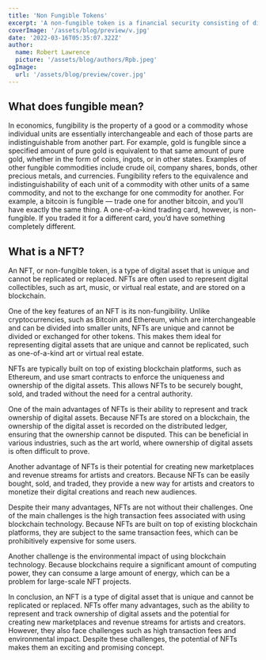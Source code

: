 ```yaml
---
title: 'Non Fungible Tokens'
excerpt: 'A non-fungible token is a financial security consisting of digital data stored in a blockchain, a form of distributed ledger. The ownership of an NFT is recorded in the blockchain, and can be transferred by the owner, allowing NFTs to be sold and traded....'
coverImage: '/assets/blog/preview/v.jpg'
date: '2022-03-16T05:35:07.322Z'
author:
  name: Robert Lawrence
  picture: '/assets/blog/authors/Rpb.jpeg'
ogImage:
  url: '/assets/blog/preview/cover.jpg'
---
```

## What does fungible mean?

In economics, fungibility is the property of a good or a commodity whose individual units are essentially interchangeable and each of those parts are indistinguishable from another part. For example, gold is fungible since a specified amount of pure gold is equivalent to that same amount of pure gold, whether in the form of coins, ingots, or in other states. Examples of other fungible commodities include crude oil, company shares, bonds, other precious metals, and currencies.
Fungibility refers to the equivalence and indistinguishability of each unit of a commodity with other units of a same commodity, and not to the exchange for one commodity for another. For example, a bitcoin is fungible — trade one for another bitcoin, and you’ll have exactly the same thing. A one-of-a-kind trading card, however, is non-fungible. If you traded it for a different card, you’d have something completely different.

## What is a NFT?

An NFT, or non-fungible token, is a type of digital asset that is unique and cannot be replicated or replaced. NFTs are often used to represent digital collectibles, such as art, music, or virtual real estate, and are stored on a blockchain.

One of the key features of an NFT is its non-fungibility. Unlike cryptocurrencies, such as Bitcoin and Ethereum, which are interchangeable and can be divided into smaller units, NFTs are unique and cannot be divided or exchanged for other tokens. This makes them ideal for representing digital assets that are unique and cannot be replicated, such as one-of-a-kind art or virtual real estate.

NFTs are typically built on top of existing blockchain platforms, such as Ethereum, and use smart contracts to enforce the uniqueness and ownership of the digital assets. This allows NFTs to be securely bought, sold, and traded without the need for a central authority.

One of the main advantages of NFTs is their ability to represent and track ownership of digital assets. Because NFTs are stored on a blockchain, the ownership of the digital asset is recorded on the distributed ledger, ensuring that the ownership cannot be disputed. This can be beneficial in various industries, such as the art world, where ownership of digital assets is often difficult to prove.

Another advantage of NFTs is their potential for creating new marketplaces and revenue streams for artists and creators. Because NFTs can be easily bought, sold, and traded, they provide a new way for artists and creators to monetize their digital creations and reach new audiences.

Despite their many advantages, NFTs are not without their challenges. One of the main challenges is the high transaction fees associated with using blockchain technology. Because NFTs are built on top of existing blockchain platforms, they are subject to the same transaction fees, which can be prohibitively expensive for some users.

Another challenge is the environmental impact of using blockchain technology. Because blockchains require a significant amount of computing power, they can consume a large amount of energy, which can be a problem for large-scale NFT projects.

In conclusion, an NFT is a type of digital asset that is unique and cannot be replicated or replaced. NFTs offer many advantages, such as the ability to represent and track ownership of digital assets and the potential for creating new marketplaces and revenue streams for artists and creators. However, they also face challenges such as high transaction fees and environmental impact. Despite these challenges, the potential of NFTs makes them an exciting and promising concept.

